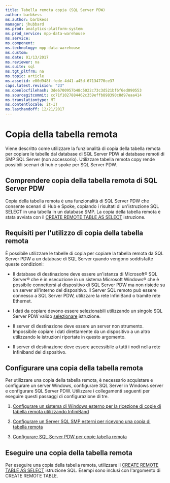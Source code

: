 ```yaml
---
title: Tabella remota copia (SQL Server PDW)
author: barbkess
ms.author: barbkess
manager: jhubbard
ms.prod: analytics-platform-system
ms.prod_service: mpp-data-warehouse
ms.service: 
ms.component: 
ms.technology: mpp-data-warehouse
ms.custom: 
ms.date: 01/13/2017
ms.reviewer: na
ms.suite: sql
ms.tgt_pltfrm: na
ms.topic: article
ms.assetid: e00d948f-fede-4d41-a45d-67134770ce37
caps.latest.revision: "23"
ms.openlocfilehash: 3de6700957b48c5022c73c3d521bf6f6ed090553
ms.sourcegitcommit: cc71f1027884462c359effb898390c8d97eaa414
ms.translationtype: MT
ms.contentlocale: it-IT
ms.lasthandoff: 12/21/2017
---
```

# <a name="remote-table-copy"></a>Copia della tabella remota
Viene descritto come utilizzare la funzionalità di copia della tabella remota per copiare le tabelle dal database di SQL Server PDW ai database remoti di SMP SQL Server (non accessorio). Utilizzare tabella remota copy rende possibili scenari di hub e spoke per SQL Server PDW.  
  
## <a name="BasicsPDE"></a>Comprendere copia della tabella remota di SQL Server PDW  
Copia della tabella remota è una funzionalità di SQL Server PDW che consente scenari di Hub e Spoke, copiando i risultati di un'istruzione SQL SELECT in una tabella in un database SMP. La copia della tabella remota è stata avviata con il [CREATE REMOTE TABLE AS SELECT](../t-sql/statements/create-remote-table-as-select-parallel-data-warehouse.md) istruzione.  
  
## <a name="BasicsPrerequisites"></a>Requisiti per l'utilizzo di copia della tabella remota  
È possibile utilizzare le tabelle di copia per copiare la tabella remota da SQL Server PDW a un database di SQL Server quando vengono soddisfatte queste condizioni:  
  
-   Il database di destinazione deve essere un'istanza di Microsoft® SQL Server® che è in esecuzione in un sistema Microsoft Windows® che è possibile connettersi al dispositivo di SQL Server PDW ma non risiede su un server all'interno del dispositivo. Il Server SQL remoto può essere connesso a SQL Server PDW, utilizzare la rete InfiniBand o tramite rete Ethernet.  
  
-   I dati da copiare devono essere selezionabili utilizzando un singolo SQL Server PDW valido [selezionare](../t-sql/queries/select-transact-sql.md) istruzione.  
  
-   Il server di destinazione deve essere un server non strumento. Impossibile copiare i dati direttamente da un dispositivo a un altro utilizzando le istruzioni riportate in questo argomento.  
  
-   Il server di destinazione deve essere accessibile a tutti i nodi nella rete Infiniband del dispositivo.  
  
## <a name="ConfigureRemote"></a>Configurare una copia della tabella remota  
Per utilizzare una copia della tabella remota, è necessario acquistare e configurare un server Windows, configurare SQL Server in Windows server e configurare SQL Server PDW. Utilizzare i collegamenti seguenti per eseguire questi passaggi di configurazione di tre.  
  
1.  [Configurare un sistema di Windows esterno per la ricezione di copie di tabella remota utilizzando InfiniBand](configure-an-external-windows-system-to-receive-remote-table-copies-using-infiniband.md)  
  
2.  [Configurare un Server SQL SMP esterni per ricevono una copia di tabella remota](configure-an-external-smp-sql-server-to-receive-remote-table-copies.md)  
  
3.  [Configurare SQL Server PDW per copie tabella remota](configure-sql-server-pdw-for-remote-table-copies.md)  
  
## <a name="PerformRemote"></a>Eseguire una copia della tabella remota  
Per eseguire una copia della tabella remota, utilizzare il [CREATE REMOTE TABLE AS SELECT](../t-sql/statements/create-remote-table-as-select-parallel-data-warehouse.md) istruzione SQL. Esempi sono inclusi con l'argomento di CREATE REMOTE TABLE.  
  
<!-- MISSING LINKS 
## See Also  
[Common Metadata Query Examples &#40;SQL Server PDW&#41;](../sqlpdw/common-metadata-query-examples-sql-server-pdw.md)  
-->
  
